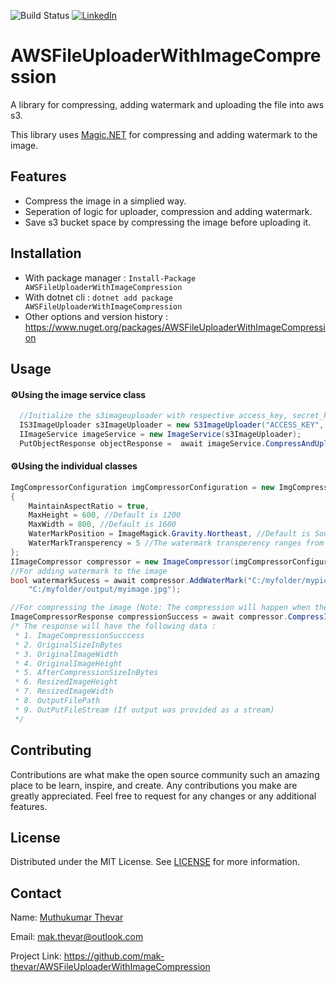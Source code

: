 ![Build Status](https://github.com/mak-thevar/AWSFileUploaderWithImageCompression/actions/workflows/build_publish.yml/badge.svg)
[![LinkedIn](https://img.shields.io/badge/-LinkedIn-black.svg?style=flat-square&logo=linkedin&colorB=555)](https://www.linkedin.com/in/mak11/)

# AWSFileUploaderWithImageCompression
A library for compressing, adding watermark and uploading the file into aws s3.

This library uses [Magic.NET](https://github.com/dlemstra/Magick.NET) for compressing and adding watermark to the image.

## Features
- Compress the image in a simplied way.
- Seperation of logic for uploader, compression and adding watermark.
- Save s3 bucket space by compressing the image before uploading it.

## Installation
- With package manager :
```Install-Package AWSFileUploaderWithImageCompression```
- With dotnet cli :
```dotnet add package AWSFileUploaderWithImageCompression```
- Other options and version history :
 https://www.nuget.org/packages/AWSFileUploaderWithImageCompression

## Usage
#### ⚙️Using the image service class
```csharp
  //Initialize the s3imageuploader with respective access_key, secret_key and the bucketname
  IS3ImageUploader s3ImageUploader = new S3ImageUploader("ACCESS_KEY", "SECRET_KEY", RegionEndpoint.APSouth1, "BUCKET_NAME");
  IImageService imageService = new ImageService(s3ImageUploader);
  PutObjectResponse objectResponse =  await imageService.CompressAndUploadImageAsync(System.IO.File.OpenRead("C:/myfolder/mypic.jpg"), "newname.jpg" /* Optional to provide a new filename by default it uses Guid for the uploaded filename.*/); 
```
#### ⚙️Using the individual classes
```csharp
ImgCompressorConfiguration imgCompressorConfiguration = new ImgCompressorConfiguration
{
    MaintainAspectRatio = true,
    MaxHeight = 600, //Default is 1200
    MaxWidth = 800, //Default is 1600
    WaterMarkPosition = ImageMagick.Gravity.Northeast, //Default is Southeast (bottom right)
    WaterMarkTransperency = 5 //The watermark transperency ranges from 0 to 10, 0 as 0% and 10 as 100% transperency.
};
IImageCompressor compressor = new ImageCompressor(imgCompressorConfiguration /* Optional */);
//For adding watermark to the image
bool watermarkSucess = await compressor.AddWaterMark("C:/myfolder/mypic.jpg", "C:/myfolder/icons/watermark.png",
    "C:/myfolder/output/myimage.jpg");

//For compressing the image (Note: The compression will happen when the source image exceeds the MaxHeight or MaxWidth configuration.
ImageCompressorResponse compressionSuccess = await compressor.CompressImage("C:/myfolder/mypic.jpg", "C:/myfolder/output/myimage.jpg");
/* The response will have the following data :
 * 1. ImageCompressionSucccess
 * 2. OriginalSizeInBytes
 * 3. OriginalImageWidth
 * 4. OriginalImageHeight
 * 5. AfterCompressionSizeInBytes
 * 6. ResizedImageHeight
 * 7. ResizedImageWidth
 * 8. OutputFilePath
 * 9. OutPutFileStream (If output was provided as a stream)
 */
  ```

## Contributing
Contributions are what make the open source community such an amazing place to be learn, inspire, and create. Any contributions you make are greatly appreciated.
Feel free to request for any changes or any additional features.

## License
Distributed under the MIT License. See [LICENSE](https://github.com/mak-thevar/AWSFileUploaderWithImageCompression/blob/main/LICENSE) for more information.

## Contact
Name: [Muthukumar Thevar](https://www.linkedin.com/in/mak11/)

Email: mak.thevar@outlook.com

Project Link: https://github.com/mak-thevar/AWSFileUploaderWithImageCompression
